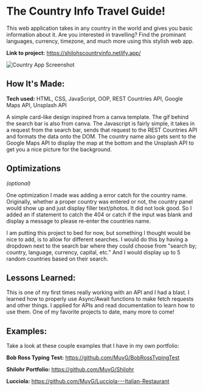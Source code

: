 # The Country Info Travel Guide!
This web application takes in any country in the world and gives you basic information about it. Are you interested in travelling? Find the prominant languages, currency, timezone, and much more using this stylish web app.

**Link to project:** https://shilohscountryinfo.netlify.app/

![Country App Screenshot](https://imgur.com/SCBu5XM)

## How It's Made:

**Tech used:** HTML, CSS, JavaScript, OOP, REST Countries API, Google Maps API, Unsplash API

A simple card-like design inspired from a canva template. The gif behind the search bar is also from canva. The Javascript is fairly simple, it takes in a request from the search bar, sends that request to the REST Countries API and formats the data onto the DOM. The country name also gets sent to the Google Maps API to display the map at the bottom and the Unsplash API to get you a nice picture for the background.

## Optimizations
*(optional)*

One optimization I made was adding a error catch for the country name. Originally, whether a proper country was entered or not, the country panel would show up and just display filler text/photos. It did not look good. So I added an if statement to catch the 404 or catch if the input was blank and display a message to please re-enter the countries name. 

I am putting this project to bed for now, but something I thought would be nice to add, is to allow for different searches. I would do this by having a dropdown next to the search bar where they could choose from "search by; country, language, currency, capital, etc." And I would display up to 5 random countries based on their search.

## Lessons Learned:

This is one of my first times really working with an API and I had a blast. I learned how to properly use Async/Await functions to make fetch requests and other things. I applied for APIs and read documentation to learn how to use them. One of my favorite projects to date, many more to come!

## Examples:
Take a look at these couple examples that I have in my own portfolio:

**Bob Ross Typing Test:** https://github.com/MuyG/BobRossTypingTest

**Shilohr Portfolio:** https://github.com/MuyG/Shilohr

**Lucciola:** https://github.com/MuyG/Lucciola---Italian-Restaurant



